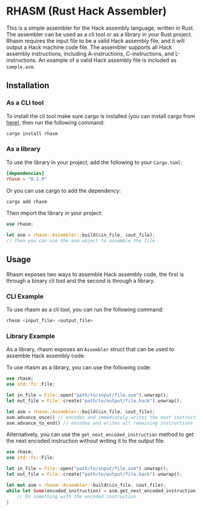 # RHASM (Rust Hack Assembler)

This is a simple assembler for the Hack assembly language, written in Rust. The assembler can be used as a cli tool or as a library in your Rust project. Rhasm requires the input file to be a valid Hack assembly file, and it will output a Hack machine code file. The assembler supports all Hack assembly instructions, including A-instructions, C-instructions, and L-instructions. An example of a valid Hack assembly file is included as `sample.asm`.

## Installation

### As a CLI tool

To install the cli tool make sure cargo is installed (you can install cargo from [here](https://doc.rust-lang.org/cargo/getting-started/installation.html)), then run the following command:

```bash
cargo install rhasm
```

### As a library

To use the library in your project, add the following to your `Cargo.toml`:

```toml
[dependencies]
rhasm = "0.1.0"
```

Or you can use cargo to add the dependency:

```bash
cargo add rhasm
```

Then import the library in your project:

```rust
use rhasm;

let asm = rhasm::Assembler::build(&in_file, &out_file);
// Then you can use the asm object to assemble the file
```

## Usage

Rhasm exposes two ways to assemble Hack assembly code, the first is through a binary cli tool and the second is through a library.

### CLI Example

To use rhasm as a cli tool, you can run the following command:

```bash
rhasm <input_file> <output_file>
```

### Library Example

As a library, rhasm exposes an `Assembler` struct that can be used to assemble Hack assembly code.

To use rhasm as a library, you can use the following code:

```rust
use rhasm;
use std::fs::File;

let in_file = File::open("path/to/input/file.asm").unwrap();
let out_file = File::create("path/to/output/file.hack").unwrap();

let asm = rhasm::Assembler::build(&in_file, &out_file);
asm.advance_once() // encodes and immediately writes the next instruction
asm.advance_to_end() // encodes and writes all remaining instructions
```

Alternatively, you can use the `get_next_encoded_instruction` method to get the next encoded instruction without writing it to the output file:

```rust
use rhasm;
use std::fs::File;

let in_file = File::open("path/to/input/file.asm").unwrap();
let out_file = File::create("path/to/output/file.hack").unwrap();

let mut asm = rhasm::Assembler::build(&in_file, &out_file);
while let Some(encoded_instruction) = asm.get_next_encoded_instruction() {
    // Do something with the encoded instruction
}
```
